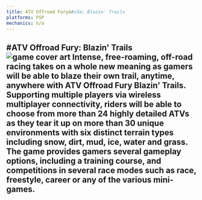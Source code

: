 ```yaml
---
title: ATV Offroad Fury&#x3a; Blazin' Trails
platforms: PSP
mechanics: n/a
---
```

#ATV Offroad Fury: Blazin' Trails
![game cover art](//images.igdb.com/igdb/image/upload/t_thumb/ajxjhxgx582ycxji4obn.jpg "Logo Title Text 1")
Intense, free-roaming, off-road racing takes on a whole new meaning as gamers will be able to blaze their own trail, anytime, anywhere with ATV Offroad Fury Blazin' Trails. Supporting multiple players via wireless multiplayer connectivity, riders will be able to choose from more than 24 highly detailed ATVs as they tear it up on more than 30 unique environments with six distinct terrain types including snow, dirt, mud, ice, water and grass. The game provides gamers several gameplay options, including a training course, and competitions in several race modes such as race, freestyle, career or any of the various mini-games.
-
